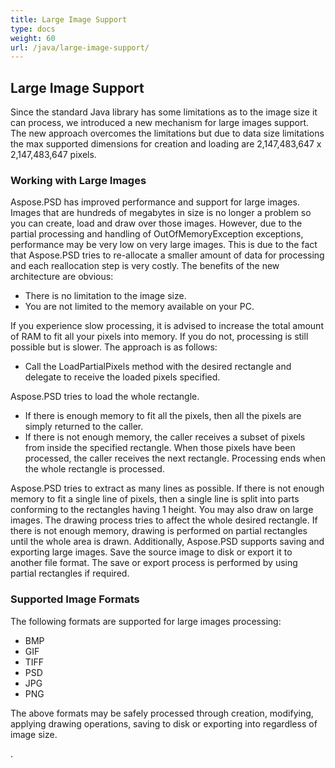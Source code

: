 ```yaml
---
title: Large Image Support
type: docs
weight: 60
url: /java/large-image-support/
---
```


## **Large Image Support**
Since the standard Java library has some limitations as to the image size it can process, we introduced a new mechanism for large images support. The new approach overcomes the limitations but due to data size limitations the max supported dimensions for creation and loading are 2,147,483,647 x 2,147,483,647 pixels.
### **Working with Large Images**
Aspose.PSD has improved performance and support for large images. Images that are hundreds of megabytes in size is no longer a problem so you can create, load and draw over those images. However, due to the partial processing and handling of OutOfMemoryException exceptions, performance may be very low on very large images. This is due to the fact that Aspose.PSD tries to re-allocate a smaller amount of data for processing and each reallocation step is very costly. The benefits of the new architecture are obvious:

- There is no limitation to the image size.
- You are not limited to the memory available on your PC.

If you experience slow processing, it is advised to increase the total amount of RAM to fit all your pixels into memory. If you do not, processing is still possible but is slower. The approach is as follows:

- Call the LoadPartialPixels method with the desired rectangle and delegate to receive the loaded pixels specified.

Aspose.PSD tries to load the whole rectangle.

- If there is enough memory to fit all the pixels, then all the pixels are simply returned to the caller.
- If there is not enough memory, the caller receives a subset of pixels from inside the specified rectangle. When those pixels have been processed, the caller receives the next rectangle. Processing ends when the whole rectangle is processed.

Aspose.PSD tries to extract as many lines as possible. If there is not enough memory to fit a single line of pixels, then a single line is split into parts conforming to the rectangles having 1 height. You may also draw on large images. The drawing process tries to affect the whole desired rectangle. If there is not enough memory, drawing is performed on partial rectangles until the whole area is drawn. Additionally, Aspose.PSD supports saving and exporting large images. Save the source image to disk or export it to another file format. The save or export process is performed by using partial rectangles if required. 
### **Supported Image Formats**
The following formats are supported for large images processing:

- BMP
- GIF
- TIFF
- PSD
- JPG
- PNG

The above formats may be safely processed through creation, modifying, applying drawing operations, saving to disk or exporting into regardless of image size.

. 
